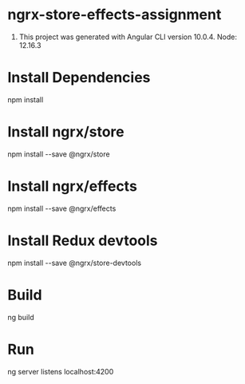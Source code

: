 # ngrx-store-effects-assignment

1. This project was generated with Angular CLI version 10.0.4.
Node: 12.16.3

# Install Dependencies
 npm install
 
 # Install ngrx/store
 npm install --save @ngrx/store
 
 # Install ngrx/effects
 npm install --save @ngrx/effects
 
 # Install Redux devtools
 npm install --save @ngrx/store-devtools
 
# Build
ng build

# Run
ng server listens localhost:4200
